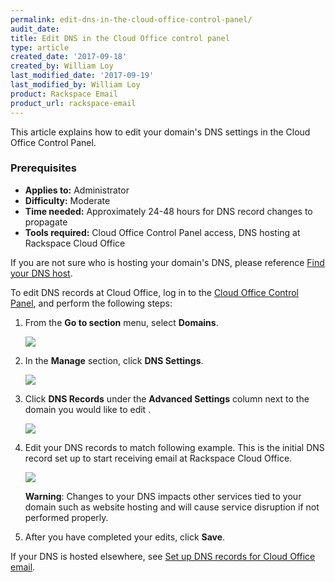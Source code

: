 ```yaml
---
permalink: edit-dns-in-the-cloud-office-control-panel/
audit_date:
title: Edit DNS in the Cloud Office control panel
type: article
created_date: '2017-09-18'
created_by: William Loy
last_modified_date: '2017-09-19'
last_modified_by: William Loy
product: Rackspace Email
product_url: rackspace-email
---
```


This article explains how to edit your domain's DNS settings in the Cloud Office Control Panel. 

### Prerequisites

- **Applies to:** Administrator
- **Difficulty:** Moderate
- **Time needed:** Approximately 24-48 hours for DNS record changes to propagate
- **Tools required:**  Cloud Office Control Panel access, DNS hosting at Rackspace Cloud Office

If you are not sure who is hosting your domain's DNS, please reference [Find your DNS host](/how-to/find-dns-host).

To edit DNS records at Cloud Office, log in to the [Cloud Office Control Panel](https://cp.rackspace.com), and perform the following steps:

1.  From the **Go to section** menu, select **Domains**.

    <img src="{% asset_path rackspace-email/edit-dns-in-the-cloud-office-control-panel/go_to_domains.png %}" />

2.  In the **Manage** section, click **DNS Settings**.

    <img src="{% asset_path rackspace-email/edit-dns-in-the-cloud-office-control-panel/manage_dns_settings.png %}" />

3. Click **DNS Records** under the **Advanced Settings** column next to the domain you would like to edit .

    <img src="{% asset_path rackspace-email/edit-dns-in-the-cloud-office-control-panel/dns_settings.png %}" />

4. Edit your DNS records to match following example. This is the initial DNS record set up to start receiving email at Rackspace Cloud Office.

    <img src="{% asset_path rackspace-email/edit-dns-in-the-cloud-office-control-panel/rackspace_dns_setup.png %}" />

    **Warning**: Changes to your DNS impacts other services tied to your domain such as website hosting and will cause service disruption if not performed properly.

5. After you have completed your edits, click **Save**. 

If your DNS is hosted elsewhere, see [Set up DNS records for Cloud Office email](/how-to/set-up-dns-records-for-cloud-office-email).
